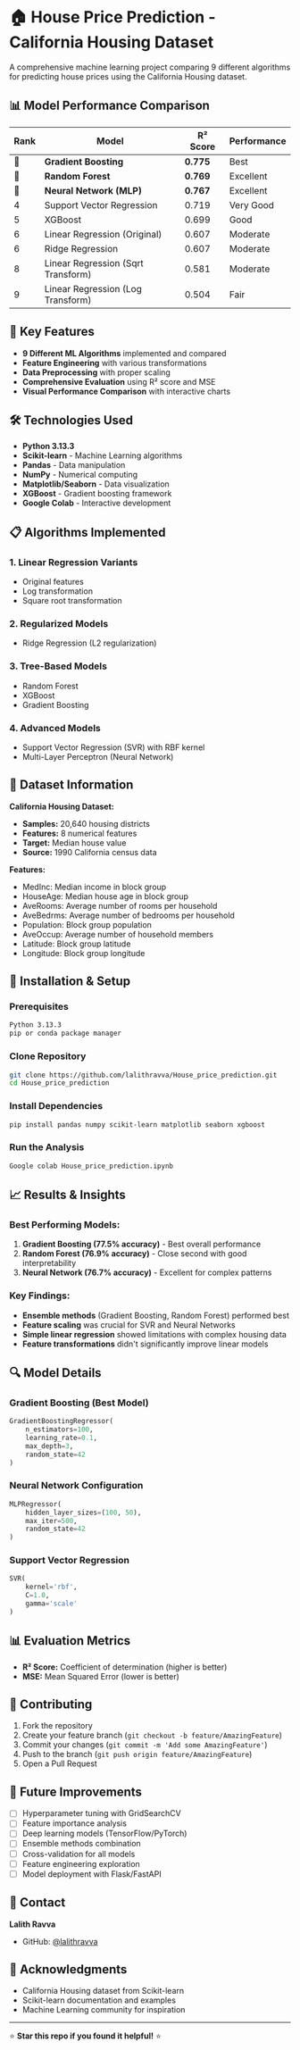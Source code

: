﻿
# 🏠 House Price Prediction - California Housing Dataset

A comprehensive machine learning project comparing 9 different algorithms for predicting house prices using the California Housing dataset.

## 📊 Model Performance Comparison

| Rank | Model | R² Score | Performance |
|------|-------|----------|-------------|
| 🥇 | **Gradient Boosting** | **0.775** | Best |
| 🥈 | **Random Forest** | **0.769** | Excellent |
| 🥉 | **Neural Network (MLP)** | **0.767** | Excellent |
| 4 | Support Vector Regression | 0.719 | Very Good |
| 5 | XGBoost | 0.699 | Good |
| 6 | Linear Regression (Original) | 0.607 | Moderate |
| 6 | Ridge Regression | 0.607 | Moderate |
| 8 | Linear Regression (Sqrt Transform) | 0.581 | Moderate |
| 9 | Linear Regression (Log Transform) | 0.504 | Fair |

## 🚀 Key Features

- **9 Different ML Algorithms** implemented and compared
- **Feature Engineering** with various transformations
- **Data Preprocessing** with proper scaling
- **Comprehensive Evaluation** using R² score and MSE
- **Visual Performance Comparison** with interactive charts

## 🛠️ Technologies Used

- **Python 3.13.3**
- **Scikit-learn** - Machine Learning algorithms
- **Pandas** - Data manipulation
- **NumPy** - Numerical computing
- **Matplotlib/Seaborn** - Data visualization
- **XGBoost** - Gradient boosting framework
- **Google Colab** - Interactive development

## 📋 Algorithms Implemented

### 1. **Linear Regression Variants**
- Original features
- Log transformation
- Square root transformation

### 2. **Regularized Models**
- Ridge Regression (L2 regularization)

### 3. **Tree-Based Models**
- Random Forest
- XGBoost
- Gradient Boosting

### 4. **Advanced Models**
- Support Vector Regression (SVR) with RBF kernel
- Multi-Layer Perceptron (Neural Network)

## 🎯 Dataset Information

**California Housing Dataset:**
- **Samples:** 20,640 housing districts
- **Features:** 8 numerical features
- **Target:** Median house value
- **Source:** 1990 California census data

**Features:**
- MedInc: Median income in block group
- HouseAge: Median house age in block group
- AveRooms: Average number of rooms per household
- AveBedrms: Average number of bedrooms per household
- Population: Block group population
- AveOccup: Average number of household members
- Latitude: Block group latitude
- Longitude: Block group longitude

## 🔧 Installation & Setup

### Prerequisites
```bash
Python 3.13.3
pip or conda package manager
```

### Clone Repository
```bash
git clone https://github.com/lalithravva/House_price_prediction.git
cd House_price_prediction
```

### Install Dependencies
```bash
pip install pandas numpy scikit-learn matplotlib seaborn xgboost
```

### Run the Analysis
```bash
Google colab House_price_prediction.ipynb
```

## 📈 Results & Insights

### Best Performing Models:
1. **Gradient Boosting (77.5% accuracy)** - Best overall performance
2. **Random Forest (76.9% accuracy)** - Close second with good interpretability
3. **Neural Network (76.7% accuracy)** - Excellent for complex patterns

### Key Findings:
- **Ensemble methods** (Gradient Boosting, Random Forest) performed best
- **Feature scaling** was crucial for SVR and Neural Networks
- **Simple linear regression** showed limitations with complex housing data
- **Feature transformations** didn't significantly improve linear models

## 🔍 Model Details

### Gradient Boosting (Best Model)
```python
GradientBoostingRegressor(
    n_estimators=100,
    learning_rate=0.1,
    max_depth=3,
    random_state=42
)
```

### Neural Network Configuration
```python
MLPRegressor(
    hidden_layer_sizes=(100, 50),
    max_iter=500,
    random_state=42
)
```

### Support Vector Regression
```python
SVR(
    kernel='rbf',
    C=1.0,
    gamma='scale'
)
```

## 📊 Evaluation Metrics

- **R² Score:** Coefficient of determination (higher is better)
- **MSE:** Mean Squared Error (lower is better)


## 🤝 Contributing

1. Fork the repository
2. Create your feature branch (`git checkout -b feature/AmazingFeature`)
3. Commit your changes (`git commit -m 'Add some AmazingFeature'`)
4. Push to the branch (`git push origin feature/AmazingFeature`)
5. Open a Pull Request

## 📝 Future Improvements

- [ ] Hyperparameter tuning with GridSearchCV
- [ ] Feature importance analysis
- [ ] Deep learning models (TensorFlow/PyTorch)
- [ ] Ensemble methods combination
- [ ] Cross-validation for all models
- [ ] Feature engineering exploration
- [ ] Model deployment with Flask/FastAPI

## 📧 Contact

**Lalith Ravva**
- GitHub: [@lalithravva](https://github.com/lalithravva)




## 🙏 Acknowledgments

- California Housing dataset from Scikit-learn
- Scikit-learn documentation and examples
- Machine Learning community for inspiration

---

⭐ **Star this repo if you found it helpful!** ⭐
